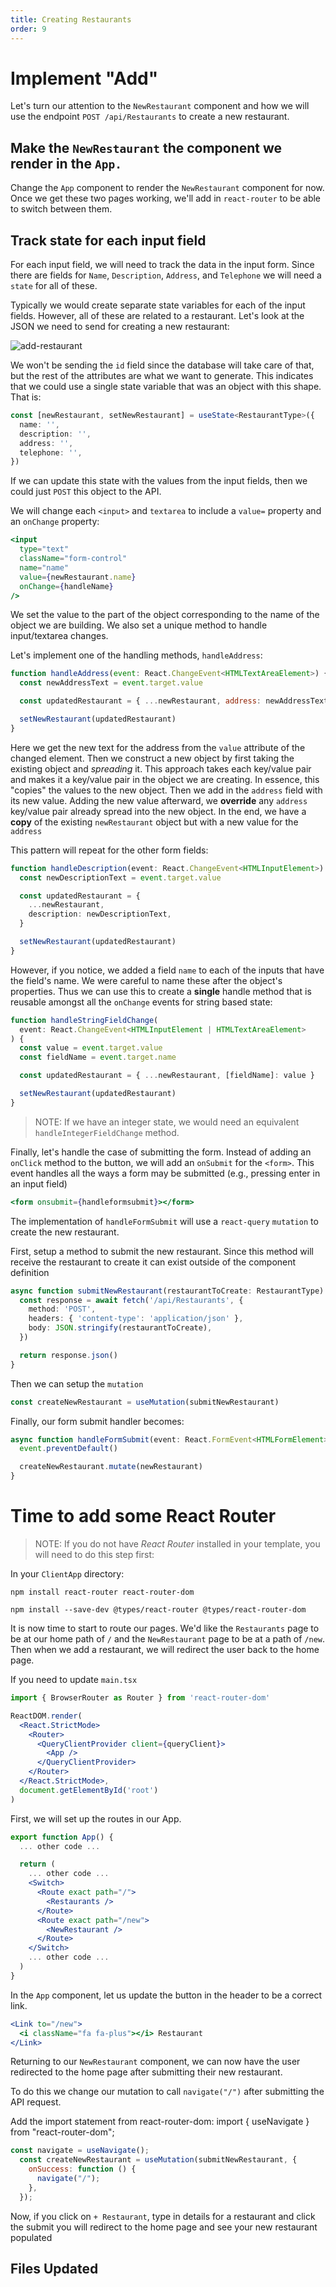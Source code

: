 ```yaml
---
title: Creating Restaurants
order: 9
---
```


# Implement "Add"

Let's turn our attention to the `NewRestaurant` component and how we will use
the endpoint `POST /api/Restaurants` to create a new restaurant.

## Make the `NewRestaurant` the component we render in the `App.`

Change the `App` component to render the `NewRestaurant` component for now. Once
we get these two pages working, we'll add in `react-router` to be able to switch
between them.

## Track state for each input field

For each input field, we will need to track the data in the input form. Since
there are fields for `Name`, `Description`, `Address`, and `Telephone` we will
need a `state` for all of these.

Typically we would create separate state variables for each of the input fields.
However, all of these are related to a restaurant. Let's look at the JSON we
need to send for creating a new restaurant:

![add-restaurant](./assets/add-restaurant.png)

We won't be sending the `id` field since the database will take care of that,
but the rest of the attributes are what we want to generate. This indicates that
we could use a single state variable that was an object with this shape. That
is:

```typescript
const [newRestaurant, setNewRestaurant] = useState<RestaurantType>({
  name: '',
  description: '',
  address: '',
  telephone: '',
})
```

If we can update this state with the values from the input fields, then we could
just `POST` this object to the API.

We will change each `<input>` and `textarea` to include a `value=` property and
an `onChange` property:

```jsx
<input
  type="text"
  className="form-control"
  name="name"
  value={newRestaurant.name}
  onChange={handleName}
/>
```

We set the value to the part of the object corresponding to the name of the
object we are building. We also set a unique method to handle input/textarea
changes.

Let's implement one of the handling methods, `handleAddress`:

```javascript
function handleAddress(event: React.ChangeEvent<HTMLTextAreaElement>) {
  const newAddressText = event.target.value

  const updatedRestaurant = { ...newRestaurant, address: newAddressText }

  setNewRestaurant(updatedRestaurant)
}
```

Here we get the new text for the address from the `value` attribute of the
changed element. Then we construct a new object by first taking the existing
object and _spreading_ it. This approach takes each key/value pair and makes it
a key/value pair in the object we are creating. In essence, this "copies" the
values to the new object. Then we add in the `address` field with its new value.
Adding the new value afterward, we **override** any `address` key/value pair
already spread into the new object. In the end, we have a **copy** of the
existing `newRestaurant` object but with a new value for the `address`

This pattern will repeat for the other form fields:

```typescript
function handleDescription(event: React.ChangeEvent<HTMLInputElement>) {
  const newDescriptionText = event.target.value

  const updatedRestaurant = {
    ...newRestaurant,
    description: newDescriptionText,
  }

  setNewRestaurant(updatedRestaurant)
}
```

However, if you notice, we added a field `name` to each of the inputs that have
the field's name. We were careful to name these after the object's properties.
Thus we can use this to create a **single** handle method that is reusable
amongst all the `onChange` events for string based state:

```typescript
function handleStringFieldChange(
  event: React.ChangeEvent<HTMLInputElement | HTMLTextAreaElement>
) {
  const value = event.target.value
  const fieldName = event.target.name

  const updatedRestaurant = { ...newRestaurant, [fieldName]: value }

  setNewRestaurant(updatedRestaurant)
}
```

> NOTE: If we have an integer state, we would need an equivalent
> `handleIntegerFieldChange` method.

Finally, let's handle the case of submitting the form. Instead of adding an
`onClick` method to the button, we will add an `onSubmit` for the `<form>`. This
event handles all the ways a form may be submitted (e.g., pressing enter in an
input field)

```jsx
<form onsubmit={handleformsubmit}></form>
```

The implementation of `handleFormSubmit` will use a `react-query` `mutation` to
create the new restaurant.

First, setup a method to submit the new restaurant. Since this method will
receive the restaurant to create it can exist outside of the component
definition

```typescript
async function submitNewRestaurant(restaurantToCreate: RestaurantType) {
  const response = await fetch('/api/Restaurants', {
    method: 'POST',
    headers: { 'content-type': 'application/json' },
    body: JSON.stringify(restaurantToCreate),
  })

  return response.json()
}
```

Then we can setup the `mutation`

```typescript
const createNewRestaurant = useMutation(submitNewRestaurant)
```

Finally, our form submit handler becomes:

```typescript
async function handleFormSubmit(event: React.FormEvent<HTMLFormElement>) {
  event.preventDefault()

  createNewRestaurant.mutate(newRestaurant)
}
```

# Time to add some React Router

> NOTE: If you do not have _React Router_ installed in your template, you will
> need to do this step first:

In your `ClientApp` directory:

```shell
npm install react-router react-router-dom
```

```shell
npm install --save-dev @types/react-router @types/react-router-dom
```

It is now time to start to route our pages. We'd like the `Restaurants` page to
be at our home path of `/` and the `NewRestaurant` page to be at a path of
`/new`. Then when we add a restaurant, we will redirect the user back to the
home page.

If you need to update `main.tsx`

```typescript
import { BrowserRouter as Router } from 'react-router-dom'
```

```jsx
ReactDOM.render(
  <React.StrictMode>
    <Router>
      <QueryClientProvider client={queryClient}>
        <App />
      </QueryClientProvider>
    </Router>
  </React.StrictMode>,
  document.getElementById('root')
)
```

First, we will set up the routes in our App.

```jsx
export function App() {
  ... other code ...

  return (
    ... other code ...
    <Switch>
      <Route exact path="/">
        <Restaurants />
      </Route>
      <Route exact path="/new">
        <NewRestaurant />
      </Route>
    </Switch>
    ... other code ...
  )
}
```

In the `App` component, let us update the button in the header to be a correct
link.

```jsx
<Link to="/new">
  <i className="fa fa-plus"></i> Restaurant
</Link>
```

Returning to our `NewRestaurant` component, we can now have the user redirected
to the home page after submitting their new restaurant.


To do this we change our mutation to call `navigate("/")` after submitting
the API request.

Add the import statement from react-router-dom:
import { useNavigate } from "react-router-dom";

```javascript
const navigate = useNavigate();
  const createNewRestaurant = useMutation(submitNewRestaurant, {
    onSuccess: function () {
      navigate("/");
    },
  });
```

Now, if you click on `+ Restaurant`, type in details for a restaurant and click
the submit you will redirect to the home page and see your new restaurant
populated

## Files Updated

<!-- Makes NewRestaurant page function and introduces some basic routing -->
<GithubCommitViewer repo="suncoast-devs/TacoTuesday" commit="afc4a6eb70be983fcbd48e26ed01a36de1dfc723"/>
